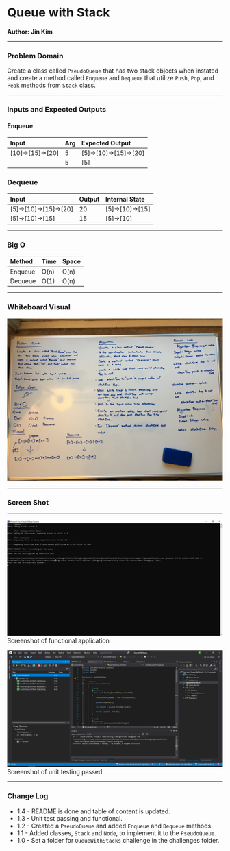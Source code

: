 # **Queue with Stack**

**Author: Jin Kim**

---

### Problem Domain

Create a class called `PseudoQueue` that has two stack objects when instated and create a method called `Enqueue` and `Dequeue` that utilize `Push`, `Pop`, and `Peak` methods from `Stack` class.

---

### Inputs and Expected Outputs

#### Enqueue

|Input | Arg | Expected Output |
| :--------- | :----------- | :----------- |
| [10]->[15]->[20] | 5 |  [5]->[10]->[15]->[20] |
|   |5| 	[5]|

### Dequeue

|Input | Output | Internal State |
| :--------- | :----------- | :----------- |
| [5]->[10]->[15]->[20]| 20 | [5]->[10]->[15] |
| [5]->[10]->[15] |	15 | [5]->[10]|


---

### Big O


| Method | Time | Space |
| :----------- | :----------- | :----------- |
| Enqueue | O(n)| O(n) |
| Dequeue | O(1)| O(n) |



---


### Whiteboard Visual
![White Board](../../assets/QueueWStack/whiteboard.JPG)


---

### Screen Shot
---
![Application Demo](../../assets/QueueWStack/application-running.png)
Screenshot of functional application

![Unit Testing](../../assets/QueueWStack/unit-test-pass.png)
Screenshot of unit testing passed

---
### Change Log
- 1.4 - README is done and table of content is updated.
- 1.3 - Unit test passing and functional.
- 1.2 - Created a `PseudoQueue` and added `Enqueue` and `Dequeue` methods.
- 1.1 - Added classes, `Stack` and `Node`, to implement it to the `PseudoQueue`.
- 1.0 - Set a folder for `QueueWithStacks` challenge in the challenges folder.


